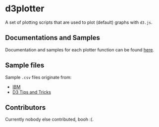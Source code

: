 # d3plotter

A set of plotting scripts that are used to plot (default) graphs with `d3.js`.

## Documentations and Samples

Documentation and samples for each plotter function can be found [here](https://github.com/KommuSoft/d3plotter/blob/master/d3plotter/public_html/samples.md).

## Sample files

Sample `.csv` files originate from:

 - [IBM](http://www-01.ibm.com/support/knowledgecenter/SVU13_7.2.1/com.ibm.ismsaas.doc/import/r_sample_csv_files.html)
 - [D3 Tips and Tricks](https://leanpub.com/D3-Tips-and-Tricks)

## Contributors

Currently nobody else contributed, booh :(.